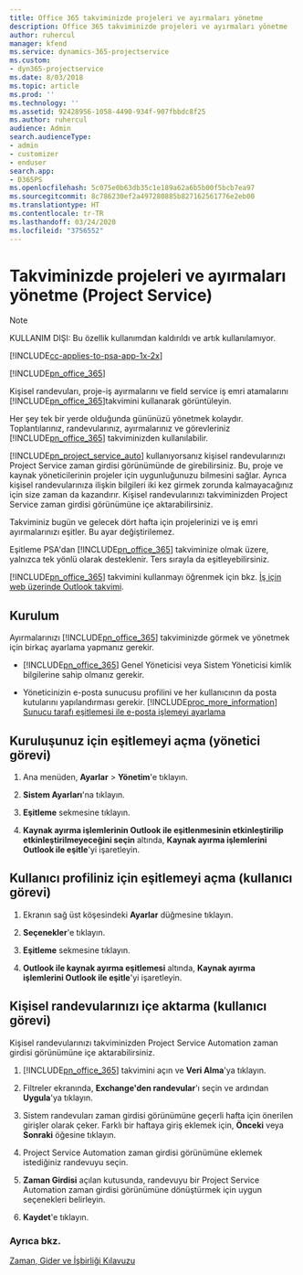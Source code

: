 ```yaml
---
title: Office 365 takviminizde projeleri ve ayırmaları yönetme
description: Office 365 takviminizde projeleri ve ayırmaları yönetme
author: ruhercul
manager: kfend
ms.service: dynamics-365-projectservice
ms.custom:
- dyn365-projectservice
ms.date: 8/03/2018
ms.topic: article
ms.prod: ''
ms.technology: ''
ms.assetid: 92428956-1058-4490-934f-907fbbdc8f25
ms.author: ruhercul
audience: Admin
search.audienceType:
- admin
- customizer
- enduser
search.app:
- D365PS
ms.openlocfilehash: 5c075e0b63db35c1e189a62a6b5b00f5bcb7ea97
ms.sourcegitcommit: 8c786230ef2a497280885b827162561776e2eb00
ms.translationtype: HT
ms.contentlocale: tr-TR
ms.lasthandoff: 03/24/2020
ms.locfileid: "3756552"
---
```

# <a name="manage-projects-and-bookings-in-your-calendar-project-service"></a>Takviminizde projeleri ve ayırmaları yönetme (Project Service)

> [!Note]
> KULLANIM DIŞI: Bu özellik kullanımdan kaldırıldı ve artık kullanılamıyor.

[!INCLUDE[cc-applies-to-psa-app-1x-2x](../includes/cc-applies-to-psa-app-1x-2x.md)]

[!INCLUDE[pn_office_365](../includes/pn-office-365.md)] 

Kişisel randevuları, proje-iş ayırmalarını ve field service iş emri atamalarını [!INCLUDE[pn_office_365](../includes/pn-office-365.md)]takvimini kullanarak görüntüleyin.  
  
 Her şey tek bir yerde olduğunda gününüzü yönetmek kolaydır. Toplantılarınız, randevularınız, ayırmalarınız ve görevleriniz [!INCLUDE[pn_office_365](../includes/pn-office-365.md)] takviminizden kullanılabilir.  
  
 [!INCLUDE[pn_project_service_auto](../includes/pn-project-service-auto.md)] kullanıyorsanız kişisel randevularınızı Project Service zaman girdisi görünümünde de girebilirsiniz. Bu, proje ve kaynak yöneticilerinin projeler için uygunluğunuzu bilmesini sağlar. Ayrıca kişisel randevularınıza ilişkin bilgileri iki kez girmek zorunda kalmayacağınız için size zaman da kazandırır. Kişisel randevularınızı takviminizden Project Service zaman girdisi görünümüne içe aktarabilirsiniz.  
  
 Takviminiz bugün ve gelecek dört hafta için projelerinizi ve iş emri ayırmalarınızı eşitler. Bu ayar değiştirilemez.  
  
 Eşitleme PSA'dan [!INCLUDE[pn_office_365](../includes/pn-office-365.md)] takviminize olmak üzere, yalnızca tek yönlü olarak desteklenir. Ters sırayla da eşitleyebilirsiniz. 
  
 [!INCLUDE[pn_office_365](../includes/pn-office-365.md)] takvimini kullanmayı öğrenmek için bkz. [İş için web üzerinde Outlook takvimi](https://support.office.com/article/Calendar-in-Outlook-on-the-web-for-business-5219c457-d1fe-4c2f-9032-1a816b88e936).  
  
## <a name="setup"></a>Kurulum  
 Ayırmalarınızı [!INCLUDE[pn_office_365](../includes/pn-office-365.md)] takviminizde görmek ve yönetmek için birkaç ayarlama yapmanız gerekir.  
  
- [!INCLUDE[pn_office_365](../includes/pn-office-365.md)] Genel Yöneticisi veya Sistem Yöneticisi kimlik bilgilerine sahip olmanız gerekir.  
  
- Yöneticinizin e-posta sunucusu profilini ve her kullanıcının da posta kutularını yapılandırması gerekir. [!INCLUDE[proc_more_information](../includes/proc-more-information.md)] [Sunucu tarafı eşitlemesi ile e-posta işlemeyi ayarlama](../admin/set-up-server-side-synchronization-of-email-appointments-contacts-and-tasks.md)  
  
## <a name="turn-on-synchronization-for-your-organization-admin-task"></a>Kuruluşunuz için eşitlemeyi açma (yönetici görevi)  
  
1.  Ana menüden, **Ayarlar** > **Yönetim**'e tıklayın.  
  
2.  **Sistem Ayarları**'na tıklayın.  
  
3.  **Eşitleme** sekmesine tıklayın.  
  
4.  **Kaynak ayırma işlemlerinin Outlook ile eşitlenmesinin etkinleştirilip etkinleştirilmeyeceğini seçin** altında, **Kaynak ayırma işlemlerini Outlook ile eşitle**'yi işaretleyin.  
  
## <a name="turn-on-synchronization-for-your-user-profile-user-task"></a>Kullanıcı profiliniz için eşitlemeyi açma (kullanıcı görevi)  
  
1.  Ekranın sağ üst köşesindeki **Ayarlar** düğmesine tıklayın.  
  
2.  **Seçenekler**'e tıklayın.  
  
3.  **Eşitleme** sekmesine tıklayın.  
  
4.  **Outlook ile kaynak ayırma eşitlemesi** altında, **Kaynak ayırma işlemlerini Outlook ile eşitle**'yi işaretleyin.  
  
## <a name="import-your-personal-appointments-user-task"></a>Kişisel randevularınızı içe aktarma (kullanıcı görevi)  
 Kişisel randevularınızı takviminizden Project Service Automation zaman girdisi görünümüne içe aktarabilirsiniz.  
  
1. [!INCLUDE[pn_office_365](../includes/pn-office-365.md)] takvimini açın ve **Veri Alma**'ya tıklayın.  
  
2. Filtreler ekranında, **Exchange'den randevular**'ı seçin ve ardından **Uygula**'ya tıklayın.  
  
3. Sistem randevuları zaman girdisi görünümüne geçerli hafta için önerilen girişler olarak çeker. Farklı bir haftaya giriş eklemek için, **Önceki** veya **Sonraki** öğesine tıklayın.  
  
4. Project Service Automation zaman girdisi görünümüne eklemek istediğiniz randevuyu seçin.  
  
5. **Zaman Girdisi** açılan kutusunda, randevuyu bir Project Service Automation zaman girdisi görünümüne dönüştürmek için uygun seçenekleri belirleyin.  
  
6. **Kaydet**'e tıklayın.  
  
### <a name="see-also"></a>Ayrıca bkz.  
 [Zaman, Gider ve İşbirliği Kılavuzu](../project-service/time-expense-collaboration-guide.md)
